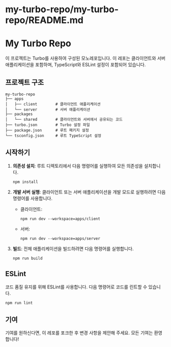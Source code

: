# my-turbo-repo/my-turbo-repo/README.md

# My Turbo Repo

이 프로젝트는 Turbo를 사용하여 구성된 모노레포입니다. 이 레포는 클라이언트와 서버 애플리케이션을 포함하며, TypeScript와 ESLint 설정이 포함되어 있습니다.

## 프로젝트 구조

```
my-turbo-repo
├── apps
│   ├── client        # 클라이언트 애플리케이션
│   └── server        # 서버 애플리케이션
├── packages
│   └── shared        # 클라이언트와 서버에서 공유되는 코드
├── turbo.json        # Turbo 설정 파일
├── package.json      # 루트 패키지 설정
└── tsconfig.json     # 루트 TypeScript 설정
```

## 시작하기

1. **의존성 설치**: 루트 디렉토리에서 다음 명령어를 실행하여 모든 의존성을 설치합니다.
   ```
   npm install
   ```

2. **개발 서버 실행**: 클라이언트 또는 서버 애플리케이션을 개발 모드로 실행하려면 다음 명령어를 사용합니다.
   - 클라이언트:
     ```
     npm run dev --workspace=apps/client
     ```
   - 서버:
     ```
     npm run dev --workspace=apps/server
     ```

3. **빌드**: 전체 애플리케이션을 빌드하려면 다음 명령어를 실행합니다.
   ```
   npm run build
   ```

## ESLint

코드 품질 유지를 위해 ESLint를 사용합니다. 다음 명령어로 코드를 린트할 수 있습니다.
```
npm run lint
```

## 기여

기여를 원하신다면, 이 레포를 포크한 후 변경 사항을 제안해 주세요. 모든 기여는 환영합니다!
